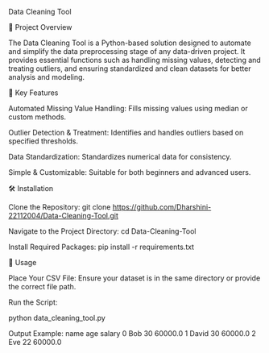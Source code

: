 
Data Cleaning Tool

📌 Project Overview

The Data Cleaning Tool is a Python-based solution designed to automate and simplify the data preprocessing stage of any data-driven project. It provides essential functions such as handling missing values, detecting and treating outliers, and ensuring standardized and clean datasets for better analysis and modeling.

🚀 Key Features

Automated Missing Value Handling: Fills missing values using median or custom methods.

Outlier Detection & Treatment: Identifies and handles outliers based on specified thresholds.

Data Standardization: Standardizes numerical data for consistency.

Simple & Customizable: Suitable for both beginners and advanced users.

🛠️ Installation

Clone the Repository:
      git clone https://github.com/Dharshini-22112004/Data-Cleaning-Tool.git

Navigate to the Project Directory:
      cd Data-Cleaning-Tool

Install Required Packages:
      pip install -r requirements.txt

📂 Usage

Place Your CSV File: Ensure your dataset is in the same directory or provide the correct file path.

Run the Script:

python data_cleaning_tool.py

Output Example:
       name  age   salary
0    Bob   30  60000.0
1  David   30  60000.0
2    Eve   22  60000.0
